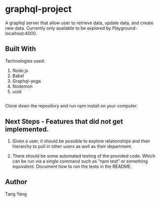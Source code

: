 # graphql-project

A graphql server that allow user to retrieve data, update data, and create new data. Currently only available to be explored by Playground- localhost:4000. 

## Built With

Technologies used:

1. Node.js
2. Babel
3. Graphql-yoga
4. Nodemon
5. uuid

## 


Clone down the repository and run npm install on your computer. 

## Next Steps - Features that did not get implemented.



1. Given a user, it should be possible to explore relationships and their hierarchy to     pull in other users as well as their department.

2. There should be some automated testing of the provided code. Which can be run via a
   single command such as “npm test” or something equivalent. Document how to run the
   tests in the README.


## Author

Tang Yang
 
 



